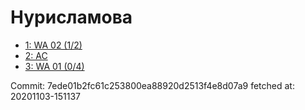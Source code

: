# Нурисламова
- [1: WA 02 (1/2)](1.md)
- [2: AC](2.md)
- [3: WA 01 (0/4)](3.md)

Commit: 7ede01b2fc61c253800ea88920d2513f4e8d07a9
 fetched at: 20201103-151137
